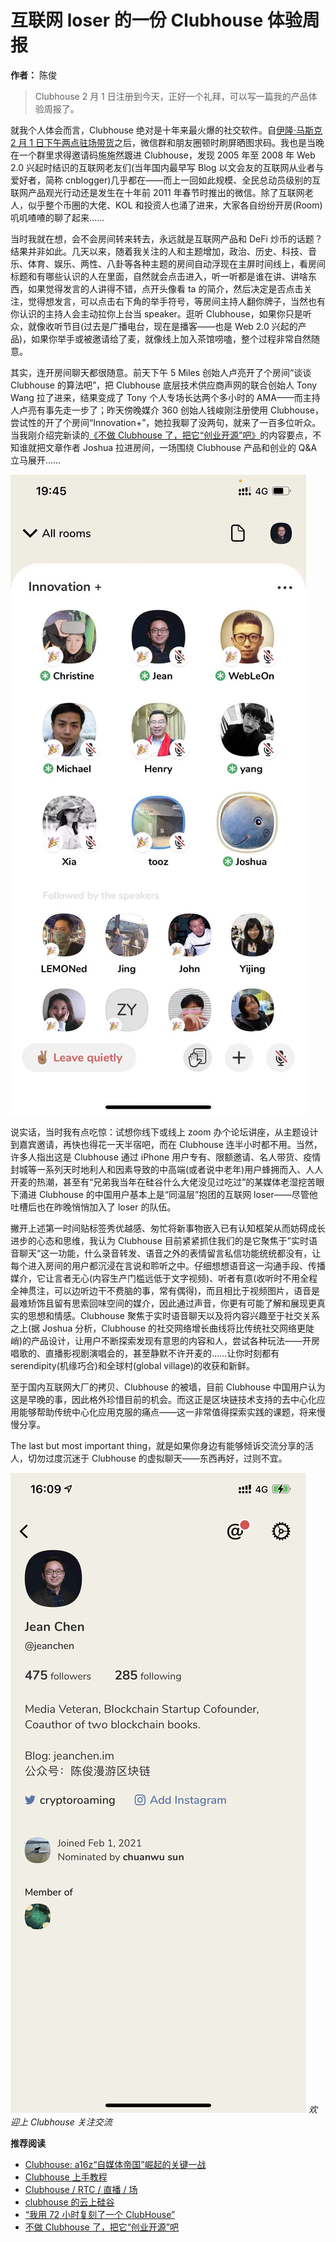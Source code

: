 # 互联网 loser 的一份 Clubhouse 体验周报

**作者：** 陈俊

> Clubhouse 2 月 1 日注册到今天，正好一个礼拜，可以写一篇我的产品体验周报了。

就我个人体会而言，Clubhouse 绝对是十年来最火爆的社交软件。自[伊隆·马斯克 2 月 1 日下午两点驻场带货](https://mp.weixin.qq.com/s/zz67HuLDL9QZlfBGVYcYKQ)之后，微信群和朋友圈顿时刷屏晒图求码。我也是当晚在一个群里求得邀请码施施然踱进 Clubhouse，发现 2005 年至 2008 年 Web 2.0 兴起时结识的互联网老友们(当年国内最早写 Blog 以文会友的互联网从业者与爱好者，简称 cnblogger)几乎都在——而上一回如此规模、全民总动员级别的互联网产品观光行动还是发生在十年前 2011 年春节时推出的微信。除了互联网老人，似乎整个币圈的大佬、KOL 和投资人也涌了进来，大家各自纷纷开房(Room)叽叽喳喳的聊了起来……

当时我就在想，会不会房间转来转去，永远就是互联网产品和 DeFi 炒币的话题？结果并非如此。几天以来，随着我关注的人和主题增加，政治、历史、科技、音乐、体育、娱乐、两性、八卦等各种主题的房间自动浮现在主屏时间线上，看房间标题和有哪些认识的人在里面，自然就会点击进入，听一听都是谁在讲、讲啥东西，如果觉得发言的人讲得不错，点开头像看 ta 的简介，然后决定是否点击关注，觉得想发言，可以点击右下角的举手符号，等房间主持人翻你牌子，当然也有你认识的主持人会主动拉你上台当 speaker。逛听 Clubhouse，如果你只是听众，就像收听节目(过去是广播电台，现在是播客——也是 Web 2.0 兴起的产品)，如果你举手或被邀请给了麦，就像线上加入茶馆唠嗑，整个过程非常自然随意。

其实，连开房间聊天都很随意。前天下午 5 Miles 创始人卢亮开了个房间“谈谈 Clubhouse 的算法吧”，把 Clubhouse 底层技术供应商声网的联合创始人 Tony Wang 拉了进来，结果变成了 Tony 个人专场长达两个多小时的 AMA——而主持人卢亮有事先走一步了；昨天傍晚媒介 360 创始人钱峻刚注册使用 Clubhouse，尝试性的开了个房间“Innovation+”，她拉我聊了没两句，就来了一百多位听众。当我刚介绍完新读的[《不做 Clubhouse 了，把它“创业开源”吧》](https://mp.weixin.qq.com/s/IDxDJQ8JZmA9FFGldQunoQ)的内容要点，不知谁就把文章作者 Joshua 拉进房间，一场围绕 Clubhouse 产品和创业的 Q&A 立马展开……

![](./room.jpg)

说实话，当时我有点吃惊：试想你线下或线上 zoom 办个论坛讲座，从主题设计到嘉宾邀请，再快也得花一天半宿吧，而在 Clubhouse 连半小时都不用。当然，许多人指出这是 Clubhouse 通过 iPhone 用户专有、限额邀请、名人带货、疫情封城等一系列天时地利人和因素导致的中高端(或者说中老年)用户蜂拥而入、人人开麦的热潮，甚至有“兄弟我当年在硅谷什么大佬没见过吃过”的某媒体老湿挖苦眼下涌进 Clubhouse 的中国用户基本上是“同温层”抱团的互联网 loser——尽管他吐槽后也在昨晚悄悄加入了 loser 的队伍。

撇开上述第一时间贴标签秀优越感、匆忙将新事物嵌入已有认知框架从而妨碍成长进步的心态和思维，我认为 Clubhouse 目前紧紧抓住我们的是它聚焦于”实时语音聊天“这一功能，什么录音转发、语音之外的表情留言私信功能统统都没有，让每个进入房间的用户都沉浸在言说和聆听之中。仔细想想语音这一沟通手段、传播媒介，它让言者无心(内容生产门槛远低于文字视频)、听者有意(收听时不用全程全神贯注，可以边听边干不费脑的事，常有偶得)，而且相比于视频图片，语音是最难矫饰且留有思索回味空间的媒介，因此通过声音，你更有可能了解和展现更真实的思想和情感。Clubhouse 聚焦于实时语音聊天以及将内容兴趣至于社交关系之上(据 Joshua 分析，Clubhouse 的社交网络增长曲线将比传统社交网络更陡峭)的产品设计，让用户不断探索发现有意思的内容和人，尝试各种玩法——开房唱歌的、直播影视剧演唱会的，甚至静默不许开麦的……让你时刻都有 serendipity(机缘巧合)和全球村(global village)的收获和新鲜。

至于国内互联网大厂的拷贝、Clubhouse 的被墙，目前 Clubhouse 中国用户认为这是早晚的事，因此格外珍惜目前的机会。而这正是区块链技术支持的去中心化应用能够帮助传统中心化应用克服的痛点——这一非常值得探索实践的课题，将来慢慢分享。

The last but most important thing，就是如果你身边有能够倾诉交流分享的活人，切勿过度沉迷于 Clubhouse 的虚拟聊天——东西再好，过则不宜。

![](./profile.jpg)
_欢迎上 Clubhouse 关注交流_

**推荐阅读**

- [Clubhouse: a16z“自媒体帝国”崛起的关键一战](https://mp.weixin.qq.com/s/LDIresR0KqNg1G0OHRzQ_w)
- [Clubhouse 上手教程](https://mp.weixin.qq.com/s/zHKZ8IGfX-A1VjOSohsk2w)
- [Clubhouse / RTC / 直播 / 场](https://mp.weixin.qq.com/s/yb2_-davR3dBKeKOn3_JSA)
- [clubhouse 的云上硅谷](https://mp.weixin.qq.com/s/VM9Rrt5idr5QPTMFwo3mdg)
- [“我用 72 小时复刻了一个 ClubHouse”](https://mp.weixin.qq.com/s/mUGGkxdTIngLzd9zX96AeA)
- [不做 Clubhouse 了，把它“创业开源”吧](https://mp.weixin.qq.com/s/IDxDJQ8JZmA9FFGldQunoQ)
